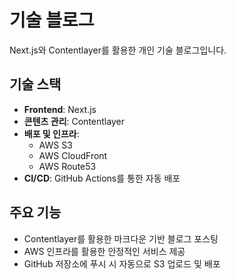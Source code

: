 # 기술 블로그

Next.js와 Contentlayer를 활용한 개인 기술 블로그입니다.

## 기술 스택

- **Frontend**: Next.js
- **콘텐츠 관리**: Contentlayer
- **배포 및 인프라**:
  - AWS S3
  - AWS CloudFront
  - AWS Route53
- **CI/CD**: GitHub Actions를 통한 자동 배포

## 주요 기능

- Contentlayer를 활용한 마크다운 기반 블로그 포스팅
- AWS 인프라를 활용한 안정적인 서비스 제공
- GitHub 저장소에 푸시 시 자동으로 S3 업로드 및 배포

